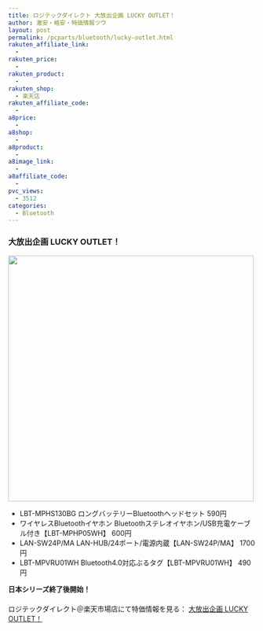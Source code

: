 ```yaml
---
title: ロジテックダイレクト 大放出企画 LUCKY OUTLET！
author: 激安・格安・特価情報ツウ
layout: post
permalink: /pcparts/bluetooth/lucky-outlet.html
rakuten_affiliate_link:
  - 
rakuten_price:
  - 
rakuten_product:
  - 
rakuten_shop:
  - 楽天店
rakuten_affiliate_code:
  - 
a8price:
  - 
a8shop:
  - 
a8product:
  - 
a8image_link:
  - 
a8affiliate_code:
  - 
pvc_views:
  - 3512
categories:
  - Bluetooth
---
```

### 大放出企画 LUCKY OUTLET！

<div class="img-bg2 img_L">
  <a href="http://hb.afl.rakuten.co.jp/hgc/036be60e.f56749c0.03ae1481.d73d1064/?pc=http%3a%2f%2fitem.rakuten.co.jp%2flogitec%2fc%2f0000000471%2f%3fscid%3drm_211995%26scid%3daf_link_img&m=http%3a%2f%2fm.rakuten.co.jp%2flogitec%2fn%2fldr-ps8wu2bkwc" target="_blank"><img src="http://i1.wp.com/image.rakuten.co.jp/logitec/cabinet/2/img60142546.jpg?w=546" border="0" style="width: 500px;" title="" alt="" data-recalc-dims="1" /></a>
</div>

<!--more-->

  * LBT-MPHS130BG ロングバッテリーBluetoothヘッドセット 590円
  * ワイヤレスBluetoothイヤホン Bluetoothステレオイヤホン/USB充電ケーブル付き【LBT-MPHP05WH】 600円
  * LAN-SW24P/MA LAN-HUB/24ポート/電源内蔵【LAN-SW24P/MA】 1700円
  * LBT-MPVRU01WH Bluetooth4.0対応ぶるタグ【LBT-MPVRU01WH】 490円

<span class="fs150p"><strong>日本シリーズ終了後開始！</strong></span>  
　　  
ロジテックダイレクト＠楽天市場店にて特価情報を見る： <a href="http://hb.afl.rakuten.co.jp/hgc/036be60e.f56749c0.03ae1481.d73d1064/?pc=http%3a%2f%2fitem.rakuten.co.jp%2flogitec%2fc%2f0000000471%2f%3fscid%3drm_211995%26scid%3daf_link_img&m=http%3a%2f%2fm.rakuten.co.jp%2flogitec%2fn%2fldr-ps8wu2bkwc" target="_blank"><span class="fs150p">大放出企画 LUCKY OUTLET！</span></a>
